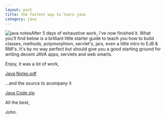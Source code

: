 ```yaml
---
layout: post
title: the fastest way to learn java
category: java
---
```


<img class="alignright" src="//www.red91.com/assets/548719955_f2058710f9_o.jpg" alt="java notes" />After 5 days of exhaustive work, i've now finished it.  What you'll find below is a brilliant little starter guide to teach you how to build classes, methods, polymorphism, servlet's, jars, even a little intro to EJB & RMI's.   It's by no way perfect but should give you a good starting ground for writing decent JAVA apps, servlets and web smarts.

Enjoy, it was a lot of work,

<a class="pdf" href="/assets/JAVA_NOTES.pdf">Java Notes.pdf</a>

...and the source to acompany it

<a class="zip" href="/assets/java_code.zip">Java Code.zip</a>

All the best,

John.
